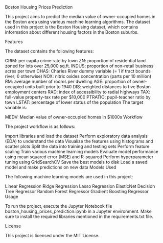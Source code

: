 Boston Housing Prices Prediction

This project aims to predict the median value of owner-occupied homes in the Boston area using various machine learning algorithms. The dataset used in this project is the Boston Housing dataset, which contains information about different housing factors in the Boston suburbs.

Features

The dataset contains the following features:

CRIM: per capita crime rate by town
ZN: proportion of residential land zoned for lots over 25,000 sq.ft.
INDUS: proportion of non-retail business acres per town
CHAS: Charles River dummy variable (= 1 if tract bounds river; 0 otherwise)
NOX: nitric oxides concentration (parts per 10 million)
RM: average number of rooms per dwelling
AGE: proportion of owner-occupied units built prior to 1940
DIS: weighted distances to five Boston employment centers
RAD: index of accessibility to radial highways
TAX: full-value property-tax rate per $10,000
PTRATIO: pupil-teacher ratio by town
LSTAT: percentage of lower status of the population
The target variable is:

MEDV: Median value of owner-occupied homes in $1000s
Workflow

The project workflow is as follows:

Import libraries and load the dataset
Perform exploratory data analysis (EDA) to understand the data
Visualize the features using histograms and scatter plots
Split the data into training and testing sets
Perform feature scaling
Train various machine learning models
Evaluate model performance using mean squared error (MSE) and R-squared
Perform hyperparameter tuning using GridSearchCV
Save the best models to disk
Load a saved model and make predictions on new data
Models Used

The following machine learning models are used in this project:

Linear Regression
Ridge Regression
Lasso Regression
ElasticNet
Decision Tree Regressor
Random Forest Regressor
Gradient Boosting Regressor
Usage

To run the project, execute the Jupyter Notebook file boston_housing_prices_prediction.ipynb in a Jupyter environment. Make sure to install the required libraries mentioned in the requirements.txt file.

License

This project is licensed under the MIT License.
